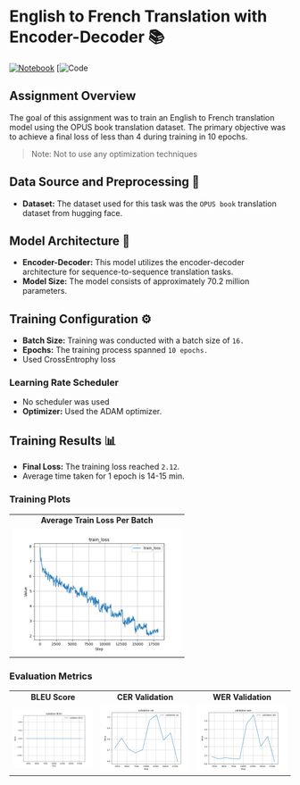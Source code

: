 # English to French Translation with Encoder-Decoder 📚

[![Notebook](https://img.shields.io/badge/Notebook-Open-blue.svg)](https://www.kaggle.com/code/sushmithakatti/s14-transformers)
[![Code](https://github.com/Sushmitha-Katti/ERA/tree/main/Session_14_Dawn_Of_Transformers/modular)


## Assignment Overview
The goal of this assignment was to train an English to French translation model using the OPUS book translation dataset. The primary objective was to achieve a final loss of less than 4 during training in 10 epochs.

> Note: Not to use any optimization techniques

## Data Source and Preprocessing 📝
- **Dataset:** The dataset used for this task was the `OPUS book` translation dataset from hugging face.

## Model Architecture 🧠
- **Encoder-Decoder:** This model utilizes the encoder-decoder architecture for sequence-to-sequence translation tasks.
- **Model Size:** The model consists of approximately 70.2 million parameters.

## Training Configuration ⚙️
- **Batch Size:** Training was conducted with a batch size of `16.`
- **Epochs:** The training process spanned `10 epochs.`
- Used CrossEntrophy loss

### Learning Rate Scheduler
- No scheduler was used
- **Optimizer:** Used the ADAM optimizer.

## Training Results 📊
- **Final Loss:** The training loss reached `2.12`.
- Average time taken for 1 epoch is 14-15 min. 

### Training Plots

<table>
  <tr>
    <td align="center"><b>Average Train Loss Per Batch</b></td>
   
  <tr>
    <td><img src="assets/train_loss.png" alt="Average Train Loss Per Batch" width="300"/></td>
  </tr>
</table>

### Evaluation Metrics

<table>
  <tr>
    <td align="center"><b>BLEU Score</b></td>
    <td align="center"><b>CER Validation</b></td>
    <td align="center"><b>WER Validation</b></td>
    
  </tr>
  <tr>
    <td><img src="assets/validation_BLEU.png" alt="BLEU Score" width="300"/></td>
    <td><img src="assets/validation_cer.png" alt="CER Validation" width="300"/></td>
    <td><img src="assets/validation_wer.png" alt="WER Validation" width="300"/></td>
  </tr>
</table>







